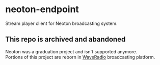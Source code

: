 # neoton-endpoint
Stream player client for Neoton broadcasting system.

## This repo is archived and abandoned 
Neoton was a graduation project and isn't supported anymore.  
Portions of this project are reborn in [WaveRadio](https://github.com/WaveRadio) broadcasting platform.
